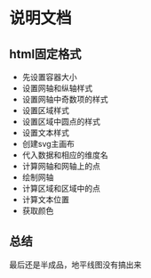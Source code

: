 # 说明文档
## html固定格式
* 先设置容器大小
* 设置网轴和纵轴样式
* 设置网轴中奇数项的样式
* 设置区域样式
* 设置区域中圆点的样式
* 设置文本样式
* 创建svg主画布
* 代入数据和相应的维度名
* 计算网轴和网轴上的点
* 绘制网轴
* 计算区域和区域中的点
* 计算文本位置
* 获取颜色
## 总结
最后还是半成品，地平线图没有搞出来